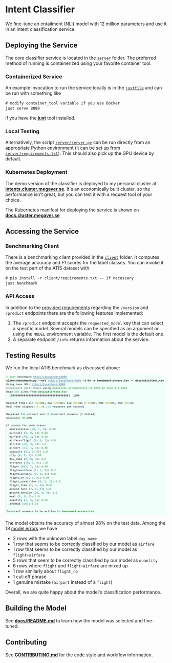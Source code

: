# Intent Classifier

We fine-tune an entailment (NLI)
model with 12 million parameters and use it in an intent classification service.

## Deploying the Service

The core classifier service is located in the [`server`](./server) folder.
The preferred method of running is containerized using your favorite container tool.

### Containerized Service

An example invocation to run the service locally
is in the [`justfile`](justfile) and can be run with something like

```shell
# modify container_tool variable if you use Docker
just serve 8080
```

if you have the **[just](https://github.com/casey/just)** tool installed.

### Local Testing

Alternatively, the script [`server/server.py`](server/server.py) can be run
directly from an appropriate Python environment
(it can be set up from [`server/requirements.txt`](server/requirements.txt)).
This should also pick up the GPU device by default.

### Kubernetes Deployment

The demo version of the classifier is deployed to my personal cluster at
**[intents.cluster.megaver.se](https://intents.cluster.megaver.se/info)**.
It's an economically built cluster, so the performance isn't great, but you can
test it with a request tool of your choice.

The Kubernetes manifest for deploying the service is shown on **[docs.cluster.megaver.se](https://docs.cluster.megaver.se/cluster/automatic/apps/intent-classifier.yaml)**

## Accessing the Service

### Benchmarking Client

There is a benchmarking client provided in the [`client`](./client) folder.
It computes the average accuracy and F1 scores for the label classes.
You can invoke it on the test part of the ATIS dataset with

```shell
# pip install -r client/requirements.txt -- if necessary
just benchmark
```

### API Access

In addition to the [provided requirements](docs/TASK.md) regarding the `/version` and `/predict`
endpoints there are the following features implemented:

1. The `/predict` endpoint accepts the `requested_model` key that can select a specific model. Several models can be specified as an argument or using the `MODEL` environment variable. The first model is the default one.
2. A separate endpoint `/info` returns information about the service.

## Testing Results

We run the local ATIS benchmark as discussed above:

![local-benchmark-atis-test-1.0-10ep.png](docs/assets/local-benchmark-atis-test-1.0-10ep.png)

The model obtains the accuracy of almost 98% on the test data.
Among the 18 [model errors](docs/assets/local-benchmark-atis-test-1.0-10ep.errors.tsv) we have

- 2 rows with the unknown label `day_name`
- 1 row that seems to be correctly classified by our model as `airfare`
- 1 row that seems to be correctly classified by our model as `flight+airfare`
- 5 rows that seem to be correctly classified by our model as `quantity`
- 6 rows where `flight` and `flight+airfare` are mixed up
- 1 row similarly about `flight_no`
- 1 cut-off phrase
- 1 genuine mistake (`airport` instead of a `flight`)

Overall, we are quite happy about the model's classification performance.

## Building the Model

See **[docs/README.md](docs/README.md)** to learn how the model was selected and fine-tuned.

## Contributing

See **[CONTRIBUTING.md](CONTRIBUTING.md)** for the code style and workflow information.
